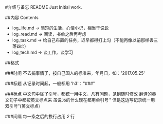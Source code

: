 #介绍与备忘 README
Just Initial work.


##内容 Contents
* log_life.md -> 简短的生活、心情小记，相当于说说
* log_read.md -> 阅读，书单之后再考虑
* log_task.md -> 给自己布置的任务，迟早都得打上勾（不能再像以前那样丢三落四🙄）
* log_tech.md -> 谈工作，谈学习

##格式


###时间
不去搞事情了，按自己国人的标准来，年月日，如：'2017.05.25'


###标题
从记录时间起，一般都用 'h3'："###"


###标点
中文句中除了引号，都统一用中文，凡有问题，见到随时修改
翻译的英文句子中都按英文标点来
虽说<code>JS</code>的什么现在都用单引号''
但是这边写记录统一用双引号"(英文标点)


###间隔
每一条之后的换行占用 *2* 行